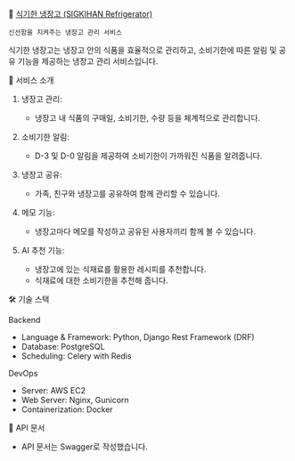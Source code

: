 🧊 [식기한 냉장고 (SIGKIHAN Refrigerator)](https://sigkihan.com)

    신선함을 지켜주는 냉장고 관리 서비스

식기한 냉장고는 냉장고 안의 식품을 효율적으로 관리하고, 소비기한에 따른 알림 및 공유 기능을 제공하는 냉장고 관리 서비스입니다.

 
🚀 서비스 소개
1. 냉장고 관리:
    - 냉장고 내 식품의 구매일, 소비기한, 수량 등을 체계적으로 관리합니다.
  
2. 소비기한 알림:
    - D-3 및 D-0 알림을 제공하여 소비기한이 가까워진 식품을 알려줍니다.
  
3. 냉장고 공유:
    - 가족, 친구와 냉장고를 공유하여 함께 관리할 수 있습니다.
  
4. 메모 기능:
    - 냉장고마다 메모를 작성하고 공유된 사용자끼리 함께 볼 수 있습니다.
  
5. AI 추천 기능:
    - 냉장고에 있는 식재료를 활용한 레시피를 추천합니다.
    - 식재료에 대한 소비기한을 추천해 줍니다.


 
🛠 기술 스택

Backend
- Language & Framework: Python, Django Rest Framework (DRF)
- Database: PostgreSQL
- Scheduling: Celery with Redis

 
DevOps
- Server: AWS EC2
- Web Server: Nginx, Gunicorn
- Containerization: Docker



💾 API 문서
- API 문서는 Swagger로 작성했습니다.

